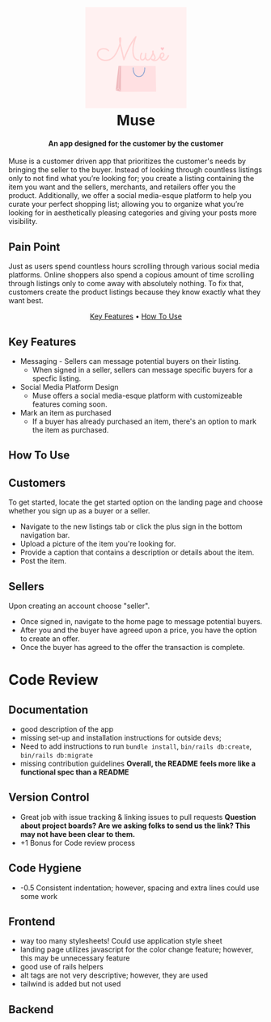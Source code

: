 <h1 align="center">
  <br>
    <img src="app/assets/images/Muse-2.png" alt="Muse" width="200">
  <br>
  Muse
  <br>
</h1>
<!-- Good description of app -->
<h4 align="center">An app designed for the customer by the customer</h4>

Muse is a customer driven app that prioritizes the customer's needs by bringing the seller to the buyer. Instead of looking through countless listings only to not find what you’re looking for; you create a listing containing the item you want and the sellers, merchants, and retailers offer you the product. Additionally, we offer a social media-esque platform to help you curate your perfect shopping list; allowing you to organize what you’re looking for in aesthetically pleasing categories and giving your posts more visibility. 

## Pain Point 
Just as users spend countless hours scrolling through various social media platforms. Online shoppers also spend a copious  amount of time scrolling through listings only to come away with absolutely nothing. To fix that, customers create the product listings because they know exactly what they want best.

<p align="center">
  <a href="#key-features">Key Features</a> •
  <a href="#how-to-use">How To Use</a>
</p>

## Key Features

* Messaging - Sellers can message potential buyers on their listing.
  - When signed in a seller, sellers can message specific buyers for a specfic listing.
* Social Media Platform Design
  - Muse offers a social media-esque platform with customizeable features coming soon.
* Mark an item as purchased
  - If a buyer has already purchased an item, there's an option to mark the item as purchased.

## How To Use

## Customers 
To get started, locate the get started option on the landing page and choose whether you sign up as a buyer or a seller. 
- Navigate to the new listings tab or click the plus sign in the bottom navigation bar.
- Upload a picture of the item you're looking for.
- Provide a caption that contains a description or details about the item.
- Post the item.

## Sellers 

Upon creating an account choose "seller".
- Once signed in, navigate to the home page to message potential buyers.
- After you and the buyer have agreed upon a price, you have the option to create an offer.
- Once the buyer has agreed to the offer the transaction is complete.

# Code Review
## Documentation
- good description of the app
- missing set-up and installation instructions for outside devs;
- Need to add instructions to run `bundle install`, `bin/rails db:create`, `bin/rails db:migrate`
- missing contribution guidelines
**Overall, the README feels more like a functional spec than a README**

## Version Control
- Great job with issue tracking & linking issues to pull requests
**Question about project boards? Are we asking folks to send us the link? This may not have been clear to them.** 
- +1 Bonus for Code review process

## Code Hygiene
- -0.5 Consistent indentation; however, spacing and extra lines could use some work

## Frontend
- way too many stylesheets! Could use application style sheet
- landing page utilizes javascript for the color change feature; however, this may be unnecessary feature
- good use of rails helpers
- alt tags are not very descriptive; however, they are used
- tailwind is added but not used

## Backend
